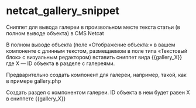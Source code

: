 # netcat_gallery_snippet
Сниппет для вывода галереи в произвольном месте текста статьи (в полном выводе объекта) в CMS Netcat

В полном выводе объекта (поле «Отображение объекта:» в вашем компоненте с длинным текстом, размещаемом в поле типа «Текстовый блок» с визуальным редактором)
вставить сниппет вида {{gallery_X}} где Х — ID объекта в разделе с галереями.

Предварительно создать компонент для галереи, например, такой, как в примере gallery.php

Создать раздел с компонентом галереи. ID объекта в нем будет равен X в сниппете {{gallery_X}}
